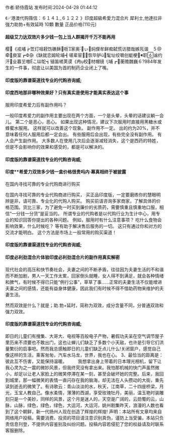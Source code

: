 <p>作者:轿侍霞站 发布时间:2024-04-28 01:44:12</p>
<p>《✅港澳代购薇信：６１４１_６１２２ 》印度超級希愛力混合片 犀利士,他達拉非 強力助勃+有效延時 10顆 數量 正品价格(110元) </p>
									<h4>超级艾力达双效片多少钱一包上当人群揭开千万不能再用</h4><p>樱《戎埔┢笠灯咀耪饬礁稣呖家奥ぃ焖俚牟鲜痴弑慌访腊哉嫉氖谐　５牵庾室┏Ф杂《缺就恋姆轮埔┫嗟辈宦恢毕胪ü髦址绞嚼创蜓梗职谧约汗业暮芏嗷こШ鸵┪锸笛槎荚谟《冉校材帽镜刂埔┏蘅赡魏巍６?984年发生的一件事，彻底让以美国为首的制药企业闭上了嘴。</p><p></p><h4>	印度版的靠谱渠道找专业的代购咨询威;</h4><p></p><h4>印度西地那非哪种效果好？只有真实是使用才能真实表达这个事</h4><p>服用印度希爱力后有副作用吗？</p><p>一般印度希爱力的副作用主要出现在两个方面，一个是头晕，头晕的话建议躺一会儿。 第二个是恶心，恶心。 如果出现这种情况，建议下次服用时直接用黑糖水或蜂蜜水服用。 这样就可以改善这个现象。 副作用不一定。 出的约为20%，并不意味着任何人服用后都一定会出。 有些服用后会出现，有些完全没有副作用。 有人会产生副作用。 大多数人在使用几次后会逐渐减轻消失，这个是西药的特姓，但是不会影响你的效果和感受的，都是可以解决的。</p><p></p><h4>	印度版的靠谱渠道找专业的代购咨询威;</h4><p></p><h4>印度**希爱力双效多少钱一盒价格很贵吗内·幕真相终于被披露</h4><p>在国内寻找可靠的专业代购商进行购买</p><p>   在国内寻找可靠的专业代购商进行购买， 买正品印度版，一定要磨练你的慧眼明辨是非，请可靠、专业化的代购人购买。 购买前请咨询多家商家，了解具体的价格范围。货比三家，为了避免一时买到廉价的劣质药，需要慎重且慎重地口服，相信“一分钱一分货”是妥当的。 所谓专业的代购者是以代购行业为生计中心，用专业的知识回答你提出的各种问题。 例如，服用时有什么注意事项？ 吃什么食物会影响效果，什么时候吃？ 等有助于解决售后服务的一切。 这只有通过你和对方的交流才能明白。 这个方法是市场上一般常用的购买渠道！</p><p></p><h4>	印度版的靠谱渠道找专业的代购咨询威;</h4><p></p><h4>印度必利劲混合片体验印度必利劲混合片的副作用真实解密</h4><p>现代社会的高压和快节奏社会，夫妻之间的不断矛盾，往往因为夫妻生活的不和谐而不断加剧，男人一天工作太累，回家倒头就睡，女人得不到满足，就会各种情绪和脾气，有时候不得已只能“例行公事”，草草了事……正常的夫妻生活不仅能增进夫妻之间的感情，还能有益身体健康，因此我们有时候不得不借助药物来维护的夫妻生活。</p><p>然而双效是什么？就是；助.勃+延时，简称为双效，成分含量不同，分普通双效和强力双效。</p><p></p><h4>	印度版的靠谱渠道找专业的代购咨询威;</h4>即日的儿童们有搜集、大哥大、电视等百般电子产物，暑假功夫呆在空气调节屋子里历来不须要也不敢出门，这也让蝉儿们缺乏了多数个小天敌，也许是引导它们洪量繁衍的启事吧。然而我总感触即日的儿童们缺乏点儿什么!关闭窗户，感觉自己像这样的生活，乘客匆匆，汽车水马龙，世界，我也在心。	3、最恰当的距离是：彼此互不伤害，又能保持温暖。　　　我想拿出身上带着的日本理光相机，留下让我心灵为之一震的微妙风景，但我终究没有拿出来。我怕那机械的快门声虽然微小，却足以让老人家脸上的微笑停滞在某一刻，甚至会破坏她的完整。后来，我回到城里，那一幅微笑的表情一直闪存在我的脑海，却无法在人头攒动的大街，重先读到逝去的微笑了。有诗歌云：青山淡淡的水，秋天，江南草，二十四座桥梁，月光，玉宝人教自己。像水柔情，薄薄的西湖，享受玫瑰牡丹，美丽，温玉艳时装雕刻只是一个美妙，同样的风景，这个月是迷人的，天空是广阔的，云勋蜀的云，山脉，山脉，绿色，绿色，绿色，大运河，大运河，姚州剧集昨天，浪漫的人数也看到了这个朝鲜，新一代扬州人现在创造了辉煌的辉煌!				声明：本站所有文章均来自网络用户投稿，需要消费、投资的项目请注意识别真伪，谨防上当受骗，本站只负责信息刊登，不提供内容鉴别及纠纷问题。投稿内容若侵犯了您的权益请及时联系客服删除。				
